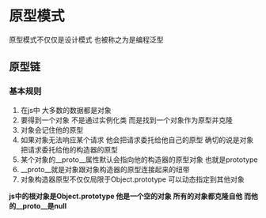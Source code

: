 # 原型模式

原型模式不仅仅是设计模式 也被称之为是编程泛型


## 原型链

### 基本规则

1. 在js中 大多数的数据都是对象
2. 要得到一个对象 不是通过实例化类 而是找到一个对象作为原型并克隆
3. 对象会记住他的原型
4. 如果对象无法响应某个请求 他会把请求委托给他自己的原型 确切的说是对象把请求委托给他的构造器的原型
5. 某个对象的__proto__属性默认会指向他的构造器的原型对象 也就是prototype
6. __proto__就是对象跟对象构造器的原型连接起来的纽带
7. 对象构造器原型不仅仅局限于Object.prototype 可以动态指定到其他对象

**js中的根对象是Object.prototype 他是一个空的对象 所有的对象都克隆自他 而他的__proto__是null**